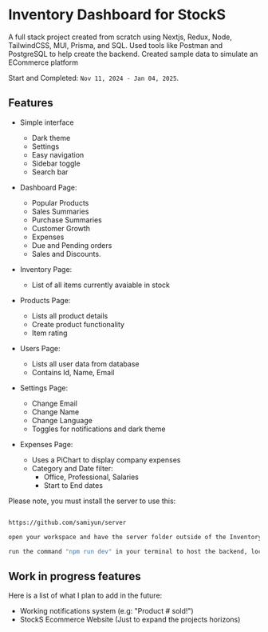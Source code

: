 # Inventory Dashboard for StockS

A full stack project created from scratch using Nextjs, Redux, Node, TailwindCSS, MUI, Prisma, and SQL. Used tools like Postman and PostgreSQL to help create the backend. Created sample data to simulate an ECommerce platform

Start and Completed: `Nov 11, 2024 - Jan 04, 2025`.

## Features
* Simple interface
    - Dark theme
    - Settings
    - Easy navigation
    - Sidebar toggle
    - Search bar
      
* Dashboard Page:
    - Popular Products
    - Sales Summaries
    - Purchase Summaries
    - Customer Growth
    - Expenses
    - Due and Pending orders
    - Sales and Discounts.

* Inventory Page:
    - List of all items currently avaiable in stock

* Products Page:
    - Lists all product details
    - Create product functionality
    - Item rating

* Users Page:
    - Lists all user data from database
    - Contains Id, Name, Email
 
* Settings Page:
    - Change Email
    - Change Name 
    - Change Language
    - Toggles for notifications and dark theme

* Expenses Page:
    - Uses a PiChart to display company expenses
    - Category and Date filter:
        -  Office, Professional, Salaries
        -  Start to End dates
    
Please note, you must install the server to use this: 
```bash

https://github.com/samiyun/server

open your workspace and have the server folder outside of the InventoryDashboard folder:

run the command "npm run dev" in your terminal to host the backend, localhost:8000

```
## Work in progress features

Here is a list of what I plan to add in the future:

- Working notifications system (e.g: "Product # sold!")
- StockS Ecommerce Website (Just to expand the projects horizons)

